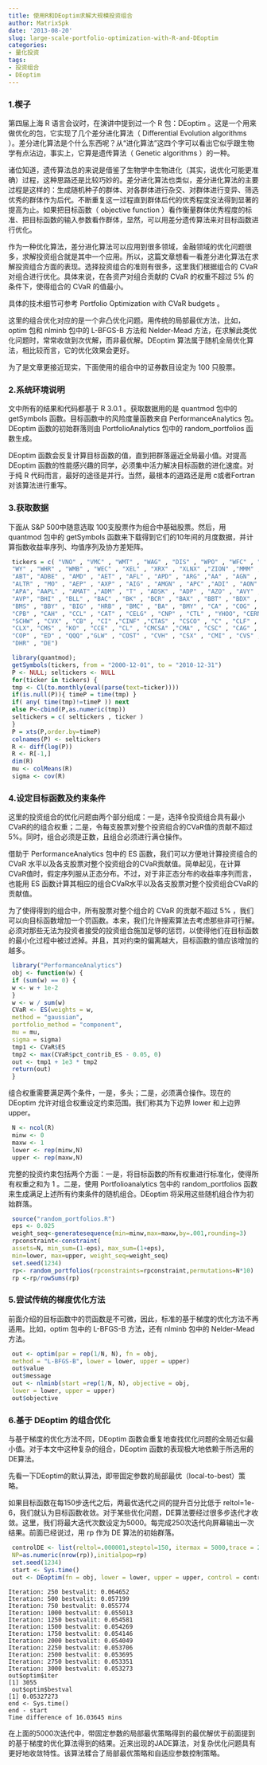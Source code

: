 ```yaml
---
title: 使用R和DEoptim求解大规模投资组合
author: MatrixSpk
date: '2013-08-20'
slug: large-scale-portfolio-optimization-with-R-and-DEoptim
categories:
- 量化投资
tags:
- 投资组合
- DEoptim
---
```


### 1.楔子

第四届上海 R 语言会议时，在演讲中提到过一个 R 包：DEoptim 。这是一个用来做优化的包，它实现了几个差分进化算法（ Differential Evolution algorithms ）。差分进化算法是个什么东西呢？从“进化算法”这四个字可以看出它似乎跟生物学有点沾边，事实上，它算是遗传算法（ Genetic algorithms ）的一种。

诸位知道，遗传算法总的来说是借鉴了生物学中生物进化（其实，说优化可能更准确）过程，这种思路还是比较巧妙的。差分进化算法也类似，差分进化算法的主要过程是这样的：生成随机种子的群体、对各群体进行杂交、对群体进行变异、筛选优秀的群体作为后代。不断重复这一过程直到群体后代的优秀程度没法得到显著的提高为止。如果把目标函数（ objective function ）看作衡量群体优秀程度的标准、把目标函数的输入参数看作群体，显然，可以用差分遗传算法来对目标函数进行优化。

作为一种优化算法，差分进化算法可以应用到很多领域，金融领域的优化问题很多，求解投资组合就是其中一个应用。所以，这篇文章想看一看差分进化算法在求解投资组合方面的表现。选择投资组合的准则有很多，这里我们根据组合的 CVaR 对组合进行优化。具体来说，在各资产对组合贡献的 CVaR 的权重不超过 5% 的条件下，使得组合的 CVaR 的值最小。

具体的技术细节可参考 Portfolio Optimization with CVaR budgets 。

这里的组合优化对应的是一个非凸优化问题。用传统的局部最优方法，比如， optim 包和 nlminb 包中的 L-BFGS-B 方法和 Nelder-Mead 方法，在求解此类优化问题时，常常收敛到次优解，而非最优解。DEoptim 算法属于随机全局优化算法，相比较而言，它的优化效果会更好。

为了是文章更接近现实，下面使用的组合中的证券数目设定为 100 只股票。

### 2.系统环境说明

文中所有的结果和代码都基于 R 3.0.1 。获取数据用的是 quantmod 包中的 getSymbols 函数。目标函数中的风险度量函数来自 PerformanceAnalytics 包。DEoptim 函数的初始群落则由 PortfolioAnalytics 包中的 random_portfolios 函数生成。

DEoptim 函数会反复计算目标函数的值，直到把群落逼近全局最小值。对提高 DEoptim 函数的性能感兴趣的同学，必须集中活力解决目标函数的进化速度。对于纯 R 代码而言，最好的途径是并行。当然，最根本的道路还是用 c或者Fortran 对该算法进行重写。

### 3.获取数据

下面从 S&P 500中随意选取 100支股票作为组合中基础股票。然后，用 quantmod 包中的 getSymbols 函数来下载得到它们的10年间的月度数据，并计算指数收益率序列、均值序列及协方差矩阵。


``` r
 tickers = c( "VNO" , "VMC" , "WMT" , "WAG" , "DIS" , "WPO" , "WFC" , "WDC" ,
 "WY" , "WHR" , "WMB" , "WEC" , "XEL" , "XRX" , "XLNX" ,"ZION" ,"MMM" ,
 "ABT", "ADBE" , "AMD" , "AET" , "AFL" , "APD" , "ARG" ,"AA" , "AGN" ,
 "ALTR" , "MO" , "AEP" , "AXP" , "AIG" , "AMGN" , "APC" ,"ADI" , "AON" ,
 "APA", "AAPL" , "AMAT" ,"ADM" , "T" , "ADSK" , "ADP" , "AZO" , "AVY" ,
 "AVP", "BHI" , "BLL" , "BAC" , "BK" , "BCR" , "BAX" , "BBT" , "BDX" ,
 "BMS" , "BBY" , "BIG" , "HRB" , "BMC" , "BA" , "BMY" , "CA" , "COG" ,
 "CPB" , "CAH" , "CCL" , "CAT" , "CELG" , "CNP" , "CTL" , "YHOO", "CERN" ,
 "SCHW" , "CVX" , "CB" , "CI" ,"CINF" ,"CTAS" , "CSCO" , "C" , "CLF" ,
 "CLX", "CMS" , "KO" , "CCE" , "CL" , "CMCSA" ,"CMA" , "CSC" , "CAG" ,
 "COP" , "ED" , "QQQ" ,"GLW" , "COST" , "CVH" , "CSX" , "CMI" , "CVS" ,
 "DHR" , "DE")

 library(quantmod);
 getSymbols(tickers, from = "2000-12-01", to = "2010-12-31")
 P <- NULL; seltickers <- NULL
 for(ticker in tickers) {
 tmp <- Cl(to.monthly(eval(parse(text=ticker))))
 if(is.null(P)){ timeP = time(tmp) }
 if( any( time(tmp)!=timeP )) next
 else P<-cbind(P,as.numeric(tmp))
 seltickers = c( seltickers , ticker )
 }
 P = xts(P,order.by=timeP)
 colnames(P) <- seltickers
 R <- diff(log(P))
 R <- R[-1,]
 dim(R)
 mu <- colMeans(R)
 sigma <- cov(R)
```

### 4.设定目标函数及约束条件

这里的投资组合的优化问题由两个部分组成：一是，选择令投资组合具有最小CVaR的的组合权重；二是，令每支股票对整个投资组合的CVaR值的贡献不超过 5%。同时，组合必须是正数，且组合必须进行满仓操作。

借助于 PerformanceAnalytics 包中的 ES 函数，我们可以方便地计算投资组合的 CVaR 水平以及各支股票对整个投资组合的CVaR贡献值。简单起见，在计算CVaR值时，假定序列服从正态分布。不过，对于非正态分布的收益率序列而言，也能用 ES 函数计算其相应的组合CVaR水平以及各支股票对整个投资组合CVaR的贡献值。

为了使得得到的组合中，所有股票对整个组合的 CVaR 的贡献不超过 5% ，我们可以向目标函数增加一个罚函数。本来，我们允许搜索算法去考虑那些非可行解。必须对那些无法为投资者接受的投资组合施加足够的惩罚，以使得他们在目标函数的最小化过程中被过滤掉。并且，其对约束的偏离越大，目标函数的值应该增加的越多。


``` r
 library("PerformanceAnalytics")
 obj <- function(w) {
 if (sum(w) == 0) {
 w <- w + 1e-2
 }
 w <- w / sum(w)
 CVaR <- ES(weights = w,
 method = "gaussian",
 portfolio_method = "component",
 mu = mu,
 sigma = sigma)
 tmp1 <- CVaR$ES
 tmp2 <- max(CVaR$pct_contrib_ES - 0.05, 0)
 out <- tmp1 + 1e3 * tmp2
 return(out)
 }
```

组合权重需要满足两个条件，一是，多头；二是，必须满仓操作。现在的 DEoptim 允许对组合权重设定约束范围。我们称其为下边界 lower 和上边界 upper。


``` r
 N <- ncol(R)
 minw <- 0
 maxw <- 1
 lower <- rep(minw,N)
 upper <- rep(maxw,N)
```

完整的投资约束包括两个方面：一是，将目标函数的所有权重进行标准化，使得所有权重之和为 1 。二是，使用 Portfolioanalytics 包中的 random_portfolios 函数来生成满足上述所有约束条件的随机组合。DEoptim 将采用这些随机组合作为初始群落。


``` r
 source("random_portfolios.R")
 eps <- 0.025
 weight_seq<-generatesequence(min=minw,max=maxw,by=.001,rounding=3)
 rpconstraint<-constraint(
 assets=N, min_sum=(1-eps), max_sum=(1+eps),
 min=lower, max=upper, weight_seq=weight_seq)
 set.seed(1234)
 rp<- random_portfolios(rpconstraints=rpconstraint,permutations=N*10)
 rp <-rp/rowSums(rp)
```

### 5.尝试传统的梯度优化方法

前面介绍的目标函数中的罚函数是不可微，因此，标准的基于梯度的优化方法不再适用。比如，optim 包中的 L-BFGS-B 方法，还有 nlminb 包中的 Nelder-Mead 方法。


``` r
 out <- optim(par = rep(1/N, N), fn = obj,
 method = "L-BFGS-B", lower = lower, upper = upper)
 out$value
 out$message
 out <- nlminb(start =rep(1/N, N), objective = obj,
 lower = lower, upper = upper)
 out$objective
```

### 6.基于 DEoptim 的组合优化

与基于梯度的优化方法不同，DEoptim 函数会重复地查找优化问题的全局近似最小值。对于本文中这种复杂的组合，DEoptim 函数的表现极大地依赖于所选用的DE算法。

先看一下DEoptim的默认算法，即带固定参数的局部最优（local-to-best）策略。

如果目标函数在每150步迭代之后，两最优迭代之间的提升百分比低于 reltol=1e-6，我们就认为目标函数收敛。对于某些优化问题，DE算法要经过很多步迭代才收敛。这里，我们将最大迭代次数设定为5000。每完成250次迭代向屏幕输出一次结果。前面已经说过，用 rp 作为 DE 算法的初始群落。


``` r
 controlDE <- list(reltol=.000001,steptol=150, itermax = 5000,trace = 250,
 NP=as.numeric(nrow(rp)),initialpop=rp)
 set.seed(1234)
 start <- Sys.time()
 out <- DEoptim(fn = obj, lower = lower, upper = upper, control = controlDE)
```

```
Iteration: 250 bestvalit: 0.064652
Iteration: 500 bestvalit: 0.057199
Iteration: 750 bestvalit: 0.055774
Iteration: 1000 bestvalit: 0.055013
Iteration: 1250 bestvalit: 0.054581
Iteration: 1500 bestvalit: 0.054269
Iteration: 1750 bestvalit: 0.054146
Iteration: 2000 bestvalit: 0.054049
Iteration: 2250 bestvalit: 0.053706
Iteration: 2500 bestvalit: 0.053695
Iteration: 2750 bestvalit: 0.053351
Iteration: 3000 bestvalit: 0.053273
out$optim$iter
[1] 3055
 out$optim$bestval
[1] 0.05327273
end <- Sys.time()
end - start
Time difference of 16.03645 mins
```

在上面的5000次迭代中，带固定参数的局部最优策略得到的最优解优于前面提到的基于梯度的优化算法得到的结果。近来出现的JADE算法，对复杂优化问题具有更好地收敛特性。该算法糅合了局部最优策略和自适应参数控制策略。
